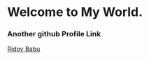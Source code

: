 # Welcome to My World.

### Another github Profile Link

<a href="https://github.com/ridoybabu781">Ridoy Babu</a>

